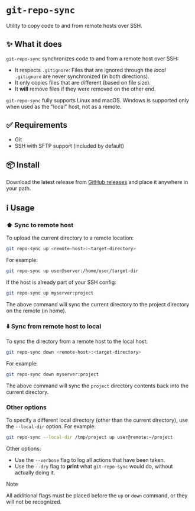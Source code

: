 # `git-repo-sync`

Utility to copy code to and from remote hosts over SSH.

## ✨ What it does

`git-repo-sync` synchronizes code to and from a remote host over SSH:

* It respects `.gitignore`: Files that are ignored through the *local*
  `.gitignore` are never synchronized (in both directions).
* It only copies files that are different (based on file size).
* It **will** remove files if they were removed on the other end.

`git-repo-sync` fully supports Linux and macOS. Windows is supported only when
used as the "local" host, not as a remote.

## ✅ Requirements

* Git
* SSH with SFTP support (included by default)

## 📦 Install

Download the latest release from [GitHub releases](https://github.com/oddity-ai/git-repo-sync/releases) and place it anywhere in your path.

## ℹ️ Usage

### ⬆️ Sync to remote host

To upload the current directory to a remote location:

```bash
git repo-sync up <remote-host>:<target-directory>
```

For example:

```bash
git repo-sync up user@server:/home/user/target-dir
```

If the host is already part of your SSH config:

```bash
git repo-sync up myserver:project
```

The above command will sync the current directory to the project directory on
the remote (in home).

### ⬇️ Sync from remote host to local

To sync the directory from a remote host to the local host:

```bash
git repo-sync down <remote-host>:<target-directory>
```

For example:

```bash
git repo-sync down myserver:project
```

The above command will sync the `project` directory contents back into the
current directory.

### Other options

To specify a different local directory (other than the current directory), use
the `--local-dir` option. For example:

```bash
git repo-sync --local-dir /tmp/project up user@remote:~/project
```

Other options:
* Use the `--verbose` flag to log all actions that have been taken.
* Use the `--dry` flag to **print** what `git-repo-sync` would do, without
  actually doing it.

> [!NOTE]
> All additional flags must be placed before the `up` or `down` command, or they
> will not be recognized.
